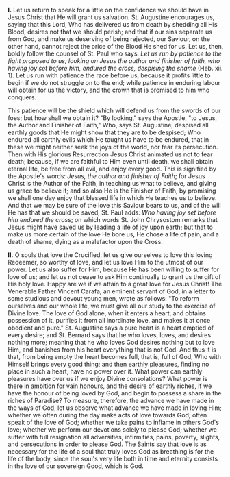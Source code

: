 
**I\.** Let us return to speak for a little on the confidence we should have in Jesus Christ that He will grant us salvation. St. Augustine encourages us, saying that this Lord, Who has delivered us from death by shedding all His Blood, desires not that we should perish; and that if our sins separate us from God, and make us deserving of being rejected, our Saviour, on the other hand, cannot reject the price of the Blood He shed for us. Let us, then, boldly follow the counsel of St. Paul who says: *Let us run by patience to the fight proposed to us; looking on Jesus the author and finisher of faith, who having joy set before him, endured the cross, despising the shame* (Heb. xii. 1). Let us run with patience the race before us, because it profits little to begin if we do not struggle on to the end; while patience in enduring labour will obtain for us the victory, and the crown that is promised to him who conquers.

This patience will be the shield which will defend us from the swords of our foes; but how shall we obtain it? \"By looking,\" says the Apostle, \"to Jesus, the Author and Finisher of Faith,\" Who, says St. Augustine, despised all earthly goods that He might show that they are to be despised; Who endured all earthly evils which He taught us have to be endured, that in these we might neither seek the joys of the world, nor fear its persecution. Then with His glorious Resurrection Jesus Christ animated us not to fear death; because, if we are faithful to Him even until death, we shall obtain eternal life, be free from all evil, and enjoy every good. This is signified by the Apostle\'s words: *Jesus, the author and finisher of Faith*; for Jesus Christ is the Author of the Faith, in teaching us what to believe, and giving us grace to believe it; and so also He is the Finisher of Faith, by promising we shall one day enjoy that blessed life in which He teaches us to believe. And that we may be sure of the love this Saviour bears to us, and of the will He has that we should be saved, St. Paul adds: *Who having joy set before him endured the cross*; on which words St. John Chrysostom remarks that Jesus might have saved us by leading a life of joy upon earth; but that to make us more certain of the love He bore us, He chose a life of pain, and a death of shame, dying as a malefactor upon the Cross.

**II\.** O souls that love the Crucified, let us give ourselves to love this loving Redeemer, so worthy of love, and let us love Him to the utmost of our power. Let us also suffer for Him, because He has been willing to suffer for love of us; and let us not cease to ask Him continually to grant us the gift of His holy love. Happy are we if we attain to a great love for Jesus Christ! The Venerable Father Vincent Carafa, an eminent servant of God, in a letter to some studious and devout young men, wrote as follows: \"To reform ourselves and our whole life, we must give all our study to the exercise of Divine love. The love of God alone, when it enters a heart, and obtains possession of it, purifies it from all inordinate love, and makes it at once obedient and pure.\" St. Augustine says a pure heart is a heart emptied of every desire; and St. Bernard says that he who loves, loves, and desires nothing more; meaning that he who loves God desires nothing but to love Him, and banishes from his heart everything that is not God. And thus it is that, from being empty the heart becomes full, that is, full of God, Who with Himself brings every good thing; and then earthly pleasures, finding no place in such a heart, have no power over it. What power can earthly pleasures have over us if we enjoy Divine consolations? What power is there in ambition for vain honours, and the desire of earthly riches, if we have the honour of being loved by God, and begin to possess a share in the riches of Paradise? To measure, therefore, the advance we have made in the ways of God, let us observe what advance we have made in loving Him; whether we often during the day make acts of love towards God; often speak of the love of God; whether we take pains to inflame in others God\'s love; whether we perform our devotions solely to please God; whether we suffer with full resignation all adversities, infirmities, pains, poverty, slights, and persecutions in order to please God. The Saints say that love is as necessary for the life of a soul that truly loves God as breathing is for the life of the body, since the soul\'s very life both in time and eternity consists in the love of our sovereign Good, which is God.

